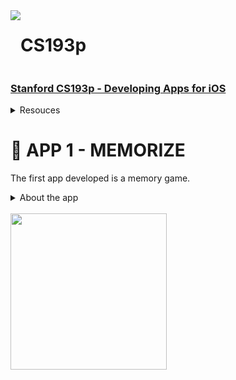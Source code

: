 <div style="display:flex;flex-direction:colum">
<img src="https://github.com/thiagoeffarias/cs193p/assets/111746997/49a5da26-8cf2-47fe-94b8-9a545574e624" "/> 
<h1 ><b>CS193p</b></h1> 
</div>

### [Stanford CS193p - Developing Apps for iOS](https://cs193p.sites.stanford.edu/2023)

<details>
  <summary>Resouces</summary>
  <br />
  <a href="https://docs.swift.org/swift-book/documentation/the-swift-programming-language/thebasics/">Swift Documentation</a>
  <br />
  <br />
</details>

# 📱 APP 1 - MEMORIZE

The first app developed is a memory game.

<details>
  <summary>About the app</summary>
  
  - Language:
    - Swift 
  - Framework: 
    - SwiftUI 
  - Architecture:
    - MVVM
</details>
<br />
<img src="https://github.com/thiagoeffarias/cs193p/assets/111746997/16533996-c269-4d71-9deb-9853c13624e0" width="250"/>


